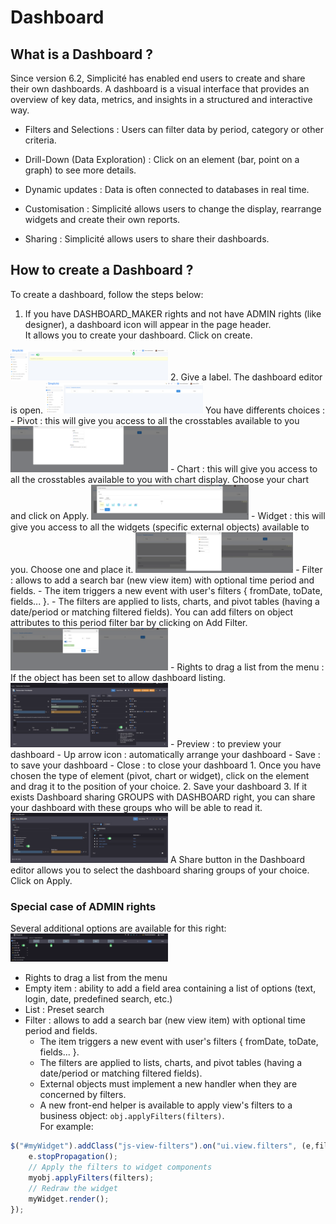 # Dashboard 

## What is a Dashboard ?

Since version 6.2, Simplicité has enabled end users to create and share their own dashboards.
A dashboard is a visual interface that provides an overview of key data, metrics, and insights in a structured and interactive way.  

- Filters and Selections : Users can filter data by period, category or other criteria.

- Drill-Down (Data Exploration) : Click on an element (bar, point on a graph) to see more details.

- Dynamic updates : Data is often connected to databases in real time.

- Customisation : Simplicité allows users to change the display, rearrange widgets and create their own reports.

- Sharing : Simplicité allows users to share their dashboards.   


## How to create a Dashboard ?

To create a dashboard, follow the steps below:  
1. If you have DASHBOARD_MAKER rights and not have ADMIN rights (like designer), a dashboard icon will appear in the page header.  
It allows you to create your dashboard. Click on create.  
<img src="dashboard1.png" alt="create dashboard" width="50%"/>
2. Give a label. The dashboard editor is open.  
<img src="dashboard2.png" alt="dashboard editor" width="50%"/>  
You have differents choices :  
   - Pivot : this will give you access to all the crosstables available to you  
    <img src="dashboard3.png" alt="dashboard pivot" width="50%"/>
   - Chart : this will give you access to all the crosstables available to you with chart display.  
     Choose your chart and click on Apply.   
   <img src="dashboard4.png" alt="dashboard chart" width="50%"/>
   - Widget : this will give you access to all the widgets (specific external objects) available to you.    
     Choose one and place it.   
   <img src="dashboard5.png" alt="dashboard widget" width="50%"/>
   - Filter : allows to add a search bar (new view item) with optional time period and fields.
      - The item triggers a new event with user's filters { fromDate, toDate, fields... }.  
      - The filters are applied to lists, charts, and pivot tables (having a date/period or matching filtered fields).  
        You can add filters on object attributes to this period filter bar by clicking on Add Filter.       
    <img src="dashboard8.png" alt="dashboard widget" width="50%"/>  
  - Rights to drag a list from the menu : If the object has been set to allow dashboard listing.       
    <img src="dashboard9.png" alt="dashboard widget" width="50%"/>  
   - Preview : to preview your dashboard  
   - Up arrow icon : automatically arrange your dashboard  
   - Save : to save your dashboard  
   - Close : to close your dashboard   
1. Once you have chosen the type of element (pivot, chart or widget), click on the element and drag it to the position of your choice.  
2. Save your dashboard
3. If it exists Dashboard sharing GROUPS with DASHBOARD right, you can share your dashboard with these groups who will be able to read it.     
 <img src="dashboard7.png" alt="dashboard widget" width="50%"/>   
A Share button in the Dashboard editor allows you to select the dashboard sharing groups of your choice.   
Click on Apply.  

### Special case of ADMIN rights  
Several additional options are available for this right:  
<img src="dashboard6.png" alt="dashboard widget" width="50%"/> 
- Rights to drag a list from the menu
- Empty item : ability to add a field area containing a list of options (text, login, date, predefined search, etc.)  
- List : Preset search
- Filter : allows to add a search bar (new view item) with optional time period and fields.
    - The item triggers a new event with user's filters { fromDate, toDate, fields... }.  
    - The filters are applied to lists, charts, and pivot tables (having a date/period or matching filtered fields).  
    - External objects must implement a new handler when they are concerned by filters.  
    - A new front-end helper is available to apply view's filters to a business object: `obj.applyFilters(filters)`.    
For example:
```javascript
$("#myWidget").addClass("js-view-filters").on("ui.view.filters", (e,filters) => {
	e.stopPropagation();
	// Apply the filters to widget components
	myobj.applyFilters(filters);
	// Redraw the widget
	myWidget.render();
});
```


